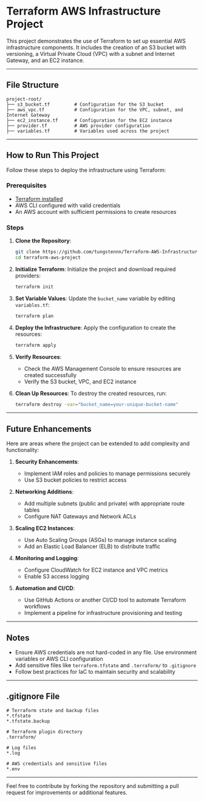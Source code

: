 # Terraform AWS Infrastructure Project

This project demonstrates the use of Terraform to set up essential AWS infrastructure components. It includes the creation of an S3 bucket with versioning, a Virtual Private Cloud (VPC) with a subnet and Internet Gateway, and an EC2 instance.

---

## File Structure

```
project-root/
├── s3_bucket.tf         # Configuration for the S3 bucket
├── aws_vpc.tf           # Configuration for the VPC, subnet, and Internet Gateway
├── ec2_instance.tf      # Configuration for the EC2 instance
├── provider.tf          # AWS provider configuration
├── variables.tf         # Variables used across the project
```

---

## How to Run This Project

Follow these steps to deploy the infrastructure using Terraform:

### Prerequisites

- [Terraform installed](https://developer.hashicorp.com/terraform/tutorials/aws-get-started/install-cli)
- AWS CLI configured with valid credentials
- An AWS account with sufficient permissions to create resources

### Steps

1. **Clone the Repository**:
   ```bash
   git clone https://github.com/tungstennn/Terraform-AWS-Infrastructure-Project.git
   cd terraform-aws-project
   ```

2. **Initialize Terraform**:
   Initialize the project and download required providers:
   ```bash
   terraform init
   ```

3. **Set Variable Values**:
   Update the `bucket_name` variable by editing `variables.tf`:
   ```bash
   terraform plan
   ```

4. **Deploy the Infrastructure**:
   Apply the configuration to create the resources:
   ```bash
   terraform apply
   ```

5. **Verify Resources**:
   - Check the AWS Management Console to ensure resources are created successfully
   - Verify the S3 bucket, VPC, and EC2 instance

6. **Clean Up Resources**:
   To destroy the created resources, run:
   ```bash
   terraform destroy -var="bucket_name=your-unique-bucket-name"
   ```

---

## Future Enhancements

Here are areas where the project can be extended to add complexity and functionality:

1. **Security Enhancements**:
   - Implement IAM roles and policies to manage permissions securely
   - Use S3 bucket policies to restrict access
   
2. **Networking Additions**:
   - Add multiple subnets (public and private) with appropriate route tables
   - Configure NAT Gateways and Network ACLs

3. **Scaling EC2 Instances**:
   - Use Auto Scaling Groups (ASGs) to manage instance scaling
   - Add an Elastic Load Balancer (ELB) to distribute traffic

4. **Monitoring and Logging**:
   - Configure CloudWatch for EC2 instance and VPC metrics
   - Enable S3 access logging

5. **Automation and CI/CD**:
   - Use GitHub Actions or another CI/CD tool to automate Terraform workflows
   - Implement a pipeline for infrastructure provisioning and testing

---

## Notes

- Ensure AWS credentials are not hard-coded in any file. Use environment variables or AWS CLI configuration
- Add sensitive files like `terraform.tfstate` and `.terraform/` to `.gitignore`
- Follow best practices for IaC to maintain security and scalability

---

## .gitignore File

```gitignore
# Terraform state and backup files
*.tfstate
*.tfstate.backup

# Terraform plugin directory
.terraform/

# Log files
*.log

# AWS credentials and sensitive files
*.env
```

---

Feel free to contribute by forking the repository and submitting a pull request for improvements or additional features.

